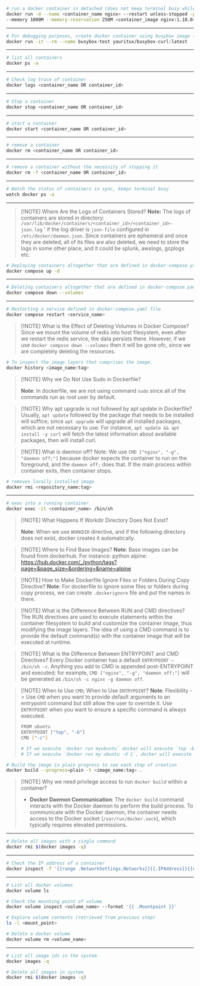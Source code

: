 ```bash
# run a docker container in detached (does not keep terminal busy while running) mode, always restart automatically when it is not stopped manually, forward host port 80 to container's port 80, set memory usage limit to 1000M, allocate minimum of 250M (but it can ask for less memory, and that's ok, however the upper limit is 1000M), from image 'nginx:1.18.0'
docker run -d --name <container_name nginx> --restart unless-stopped -p 80:80 \
--memory 1000M --memory-reservation 250M <container_image nginx:1.18.0>`
``` 
---
```bash
# For debugging purposes, create docker container using busybox image (bare minimum OS, and plus contains curl) interactively (go inside of the container after the creation completes), and after we exit from the shell, completely remove the container.
docker run -it --rm --name busybox-test yauritux/busybox-curl:latest
``` 
---
```bash
# list all containers
docker ps -a
``` 
---
```bash
# Check log trace of container
docker logs <container_name OR container_id>
``` 
---
```bash
# Stop a container
docker stop <container_name OR container_id>
``` 
---
```bash
# start a container
docker start <container_name OR container_id>
````
---
```bash
# remove a container
docker rm <container_name OR container_id>
```
---

```bash
# remove a container without the necessity of stopping it
docker rm -f <container_name OR container_id>
``` 
---
```bash
# Watch the status of containers in sync, keeps terminal busy
watch docker ps -a
``` 
---

> [!NOTE] Where Are the Logs of Containers Stored?
> **Note:** The logs of containers are stored in directory: `/var/lib/docker/containers/<container_id>/<container_id>-json.log` ' if the log driver is `json-file` configured in `/etc/docker/daemon.json`. Since containers are ephemeral and once they are deleted, all of its files are also deleted, we need to store the logs in some other place, and it could be splunk, awslogs, gcplogs etc.

```bash
# Deploying containers altogether that are defined in docker-compose.yaml file
docker compose up -d
``` 
---
```bash
# Deleting containers altogether that are defined in docker-compose.yaml file, containing the volumes mounted
docker compose down --volumes
```
---
```bash
# Restarting a service defined in docker-compose.yaml file
docker compose restart <service_name>
``` 

> [!NOTE] What is the Effect of Deleting Volumes in Docker Compose?
> Since we mount the volume of redis into host filesystem, even after we restart the redis service, the data persists there. However, if we use `docker compose down --volumes` then it will be gone ofc, since we are completely deleting the resources.
> 

```bash
# To inspect the image layers that comprises the image.
docker history <image_name:tag>
``` 

> [!NOTE] Why we Do Not Use Sudo in Dockerfile?
> 
> **Note**: In dockerfile, we are not using command `sudo` since all of the commands run as root user by default. 
> 

> [!NOTE] Why apt upgrade is not followed by apt update in Dockerfile?
> Usually, `apt update` followed by the package that needs to be installed will suffice; since `apt upgrade` will upgrade all installed packages, which are not necessary to use. For instance, `apt update && apt install -y curl` will fetch the latest information about available packages, then will install curl.
> 

> [!NOTE] What is daemon off?
> Note: We use `CMD ["nginx", "-g", "daemon off;"]` because docker expects the container to run on the foreground, and the  `daemon off;` does that. If the main process within container exits, then container stops. 
> 

```bash
# removes locally installed image
docker rmi <repository_name:tag>
``` 
---
```bash
# exec into a running container
docker exec -it <container_name> /bin/sh
``` 

> [!NOTE] What Happens If Workdir Directory Does Not Exist?
> 
> **Note**: When we use `WORKDIR` directive, and if the following directory does not exist, docker creates it automatically.
> 

> [!NOTE] Where to Find Base Images?
> **Note**: Base images can be found from dockerhub. For instance:
> 	 python alpine: https://hub.docker.com/_/python/tags?page=&page_size=&ordering=&name=alpine

> [!NOTE] How to Make Dockerfile Ignore Files or Folders During Copy Directive?
> **Note**: For dockerfile to ignore some files or folders during copy process, we can create `.dockerignore` file and put the names in there.

> [!NOTE] What is the Difference Between RUN and CMD directives?
> The RUN directives are used to execute statements within the container filesystem to build and customize the container image, thus modifying the image layers. The idea of using a CMD command is to provide the default command(s) with the container image that will be executed at runtime.

> [!NOTE] What is the Difference Between ENTRYPOINT and CMD Directives?
> Every Docker container has a default `ENTRYPOINT – /bin/sh -c`. Anything you add to CMD is appended post-ENTRYPOINT and executed; for example, `CMD ["nginx", "-g", "daemon off;"]` will be generated as `/bin/sh -c nginx -g daemon off`. 

> [!NOTE] When to Use `CMD`; When to Use `ENTRYPOINT`?
> **Note**: Flexibility -> Use `CMD` when you want to provide default arguments to an entrypoint command but still allow the user to override it. Use `ENTRYPOINT` when you want to ensure a specific command is always executed. 
> ```bash
> FROM ubuntu
> ENTRYPOINT ["top", "-b"]
> CMD ["-c"]
> 
> # If we execute `docker run myubuntu` docker will execute `top -b -c`
> # If we execute `docker run my ubuntu -d 1`, docker will execute 'top -b -d 1'
> ```
> 

```bash
# Build the image in plain progress to see each step of creation
docker build --progress=plain -t <image_name:tag> .
```

> [!NOTE] Why we need privilege access to run `docker build` within a container?
> * **Docker Daemon Communication**: The `docker build` command interacts with the Docker daemon to perform the build process. To communicate with the Docker daemon, the container needs access to the Docker socket (`/var/run/docker.sock`), which typically requires elevated permissions.

---
```bash
# Delete all images with a single command
docker rmi $(docker images -q)
```
---
```bash
# Check the IP address of a container
docker inspect -f '{{range .NetworkSettings.Networks}}{{.IPAddress}}{{end}}' <container_name_or_id>
```

---
```bash
# List all docker volumes
docker volume ls

# Check the mounting point of volume
docker volume inspect <volume_name> --format '{{ .Mountpoint }}'

# Explore volume contents (retrieved from previous step)
ls -l <mount_point>

# Delete a docker volume
docker volume rm <volume_name>
```
---
```bash
# List all image ids in the system
docker images -q

# Delete all images in system
docker rmi $(docker images -q)
```
